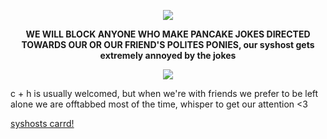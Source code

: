 <p align=center><img src="https://i.postimg.cc/cLFg81vM/Untitled198-20250615231019.png"></p>
<p align=center> <b>WE WILL BLOCK ANYONE WHO MAKE PANCAKE JOKES DIRECTED TOWARDS OUR OR OUR FRIEND'S POLITES PONIES, our syshost gets extremely annoyed by the jokes</b></p>  
<p align=center><img src="https://64.media.tumblr.com/aaac11f1e16ab08c326b3a379a1cb068/c6ec0caf4b0dd378-22/s400x600/de1e8a470e49673b13d5cd1097885ba0c13a19be.gifv"></p>


c + h is usually welcomed, but when we're with friends we prefer to be left alone
we are offtabbed most of the time, whisper to get our attention <3

[syshosts carrd!](https://holypuppeteer.carrd.co/#)
